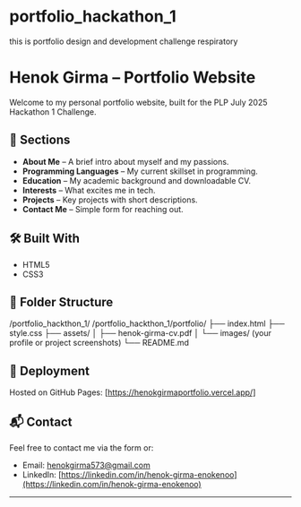 # portfolio_hackathon_1
this is portfolio design and development challenge respiratory
# Henok Girma – Portfolio Website

Welcome to my personal portfolio website, built for the PLP July 2025 Hackathon 1 Challenge.

## 🌟 Sections

- **About Me** – A brief intro about myself and my passions.
- **Programming Languages** – My current skillset in programming.
- **Education** – My academic background and downloadable CV.
- **Interests** – What excites me in tech.
- **Projects** – Key projects with short descriptions.
- **Contact Me** – Simple form for reaching out.

## 🛠️ Built With

- HTML5
- CSS3

## 📁 Folder Structure
/portfolio_hackthon_1/
/portfolio_hackthon_1/portfolio/
├── index.html
├── style.css
├── assets/
│   ├── henok-girma-cv.pdf
│   └── images/ (your profile or project screenshots)
└── README.md

## 🚀 Deployment

Hosted on GitHub Pages: [https://henokgirmaportfolio.vercel.app/]

## 📬 Contact

Feel free to contact me via the form or:
- Email: henokgirma573@gmail.com
- LinkedIn: [https://linkedin.com/in/henok-girma-enokenoo](https://linkedin.com/in/henok-girma-enokenoo)

---
